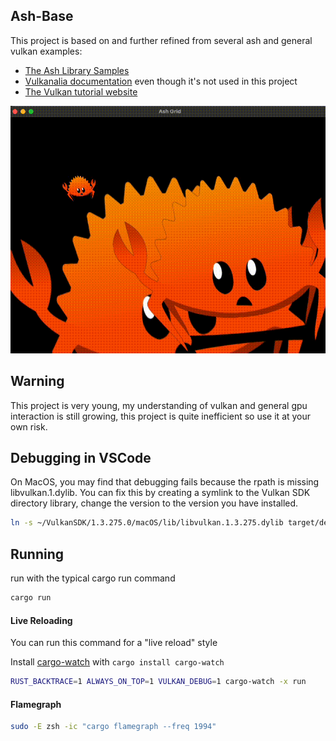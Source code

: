 ## Ash-Base

This project is based on and further refined from several ash and general vulkan examples:

* [The Ash Library Samples](https://github.com/ash-rs/ash/tree/660553c9184997c805c5a9f990395eab6d5e8dd4/ash-examples/src)
* [Vulkanalia documentation](https://kylemayes.github.io/vulkanalia/) even though it's not used in this project
* [The Vulkan tutorial website](https://vulkan-tutorial.com/)

![demo gif](docs/demo.gif)

## Warning

This project is very young, my understanding of vulkan and general gpu interaction is still growing, this project is quite inefficient so use it at your own risk.

## Debugging in VSCode

On MacOS, you may find that debugging fails because the rpath is missing libvulkan.1.dylib. You can fix this by creating a symlink to the Vulkan SDK directory library, change the version to the version you have installed.

```sh
ln -s ~/VulkanSDK/1.3.275.0/macOS/lib/libvulkan.1.3.275.dylib target/debug/libvulkan.1.dylib
```

## Running

run with the typical cargo run command

```sh
cargo run
```

#### Live Reloading

You can run this command for a "live reload" style

Install [cargo-watch](https://crates.io/crates/cargo-watch) with `cargo install cargo-watch`

```sh
RUST_BACKTRACE=1 ALWAYS_ON_TOP=1 VULKAN_DEBUG=1 cargo-watch -x run
```

#### Flamegraph

```sh
sudo -E zsh -ic "cargo flamegraph --freq 1994"
```
